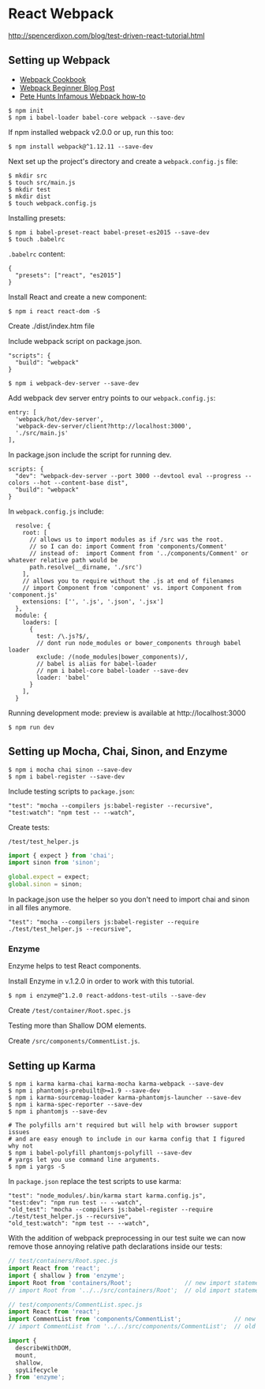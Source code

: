 # React Webpack

http://spencerdixon.com/blog/test-driven-react-tutorial.html

## Setting up Webpack

* [Webpack Cookbook](https://christianalfoni.github.io/react-webpack-cookbook/Getting-started.html)
* [Webpack Beginner Blog Post](http://blog.madewithlove.be/post/webpack-your-bags/)
* [Pete Hunts Infamous Webpack how-to](https://github.com/petehunt/webpack-howto)

```
$ npm init
$ npm i babel-loader babel-core webpack --save-dev
```

If npm installed webpack v2.0.0 or up, run this too:

```
$ npm install webpack@^1.12.11 --save-dev
```

Next set up the project's directory and create a `webpack.config.js` file:

```
$ mkdir src
$ touch src/main.js
$ mkdir test
$ mkdir dist
$ touch webpack.config.js
```

Installing presets:

```
$ npm i babel-preset-react babel-preset-es2015 --save-dev
$ touch .babelrc
```

`.babelrc` content:

```
{
  "presets": ["react", "es2015"]
}
```

Install React and create a new component:

```
$ npm i react react-dom -S
```

Create ./dist/index.htm file

Include webpack script on package.json.

```
"scripts": {
  "build": "webpack"
}
```

```
$ npm i webpack-dev-server --save-dev
```

Add webpack dev server entry points to our `webpack.config.js`:

```
entry: [
  'webpack/hot/dev-server',
  'webpack-dev-server/client?http://localhost:3000',
  './src/main.js'
],
```

In package.json include the script for running dev.

```
scripts: {
  "dev": "webpack-dev-server --port 3000 --devtool eval --progress --colors --hot --content-base dist",
  "build": "webpack"
}
```

In `webpack.config.js` include:

```
  resolve: {
    root: [
      // allows us to import modules as if /src was the root.
      // so I can do: import Comment from 'components/Comment'
      // instead of:  import Comment from '../components/Comment' or whatever relative path would be
      path.resolve(__dirname, './src')
    ],
    // allows you to require without the .js at end of filenames
    // import Component from 'component' vs. import Component from 'component.js'
    extensions: ['', '.js', '.json', '.jsx']
  },
  module: {
    loaders: [
      {
        test: /\.js?$/,
        // dont run node_modules or bower_components through babel loader
        exclude: /(node_modules|bower_components)/,
        // babel is alias for babel-loader
        // npm i babel-core babel-loader --save-dev
        loader: 'babel'
      }
    ],
  }
```

Running development mode: preview is available at http://localhost:3000

```
$ npm run dev
```

## Setting up Mocha, Chai, Sinon, and Enzyme

```
$ npm i mocha chai sinon --save-dev
$ npm i babel-register --save-dev
```

Include testing scripts to `package.json`:

```
"test": "mocha --compilers js:babel-register --recursive",
"test:watch": "npm test -- --watch",
```

Create tests:

`/test/test_helper.js`

```js
import { expect } from 'chai';
import sinon from 'sinon';

global.expect = expect;
global.sinon = sinon;
```

In package.json use the helper so you don't need to import chai and sinon in all files anymore.

```
"test": "mocha --compilers js:babel-register --require ./test/test_helper.js --recursive",
```

### Enzyme

Enzyme helps to test React components.

Install Enzyme in v.1.2.0 in order to work with this tutorial.

```
$ npm i enzyme@^1.2.0 react-addons-test-utils --save-dev
```

Create `/test/container/Root.spec.js`

Testing more than Shallow DOM elements.

Create `/src/components/CommentList.js`.

## Setting up Karma

```
$ npm i karma karma-chai karma-mocha karma-webpack --save-dev
$ npm i phantomjs-prebuilt@>=1.9 --save-dev
$ npm i karma-sourcemap-loader karma-phantomjs-launcher --save-dev
$ npm i karma-spec-reporter --save-dev
$ npm i phantomjs --save-dev

# The polyfills arn't required but will help with browser support issues
# and are easy enough to include in our karma config that I figured why not
$ npm i babel-polyfill phantomjs-polyfill --save-dev
# yargs let you use command line arguments.
$ npm i yargs -S
```

In `package.json` replace the test scripts to use karma:

```
"test": "node_modules/.bin/karma start karma.config.js",
"test:dev": "npm run test -- --watch",
"old_test": "mocha --compilers js:babel-register --require ./test/test_helper.js --recursive",
"old_test:watch": "npm test -- --watch",
```

With the addition of webpack preprocessing in our test suite we can now remove those annoying relative path declarations inside our tests:

```js
// test/containers/Root.spec.js
import React from 'react';
import { shallow } from 'enzyme';
import Root from 'containers/Root';               // new import statement
// import Root from '../../src/containers/Root';  // old import statement

// test/components/CommentList.spec.js
import React from 'react';
import CommentList from 'components/CommentList';               // new import statement
// import CommentList from '../../src/components/CommentList';  // old import statement

import {
  describeWithDOM,
  mount,
  shallow,
  spyLifecycle
} from 'enzyme';
```

